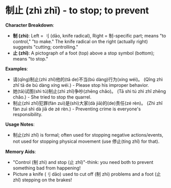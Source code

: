 # **制止 (zhì zhǐ) - to stop; to prevent**

**Character Breakdown**:  
- **制 (zhì)**: Left = 刂 (dāo, knife radical), Right = 制-specific part; means "to control," "to make." The knife radical on the right (actually right) suggests "cutting; controlling."  
- **止 (zhǐ)**: A pictograph of a foot (top) above a stop symbol (bottom); means "to stop."

**Examples**:  
- 请(qǐng)制止(zhì zhǐ)他的(tā de)不当(bú dàng)行为(xíng wéi)。 (Qǐng zhì zhǐ tā de bú dàng xíng wéi.) - Please stop his improper behavior.  
- 她(tā)试图(shì tú)制止(zhì zhǐ)争吵(zhēng chǎo)。 (Tā shì tú zhì zhǐ zhēng chǎo.) - She tried to stop the quarrel.  
- 制止(zhì zhǐ)犯罪(fàn zuì)是(shì)大家(dà jiā)的(de)责任(zé rèn)。 (Zhì zhǐ fàn zuì shì dà jiā de zé rèn.) - Preventing crime is everyone's responsibility.

**Usage Notes**:  
- 制止(zhì zhǐ) is formal; often used for stopping negative actions/events, not used for stopping physical movement (use 停止(tíng zhǐ) for that).

**Memory Aids**:  
- "Control (制 zhì) and stop (止 zhǐ)"-think: you need both to prevent something bad from happening!  
- Picture a knife (刂 dāo) used to cut off (制 zhì) problems and a foot (止 zhǐ) stepping on the brakes!